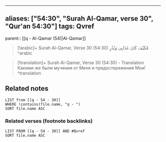 
---
aliases: ["54:30", "Surah Al-Qamar, verse 30", "Qur'an 54:30"]
tags: Qvref
---

parent:: [[q - Al-Qamar (54)|Al-Qamar]]

> [!arabic]+ Surah Al-Qamar, Verse 30 (54:30)
> <span class="quran-arabic">فَكَيْفَ كَانَ عَذَابِى وَنُذُرِ</span>
^arabic

> [!translation]+ Surah Al-Qamar, Verse 30 (54:30) - Translation
> Какими же были мучения от Меня и предостережения Мои!
^translation



## Related notes
```dataview
LIST from [[q - 54 - 30]]
WHERE !contains(file.name, "q - ")
SORT file.name ASC
```

### Related verses (footnote backlinks)
```dataview
LIST FROM [[q - 54 - 30]] AND #Qvref
SORT file.name ASC
```

